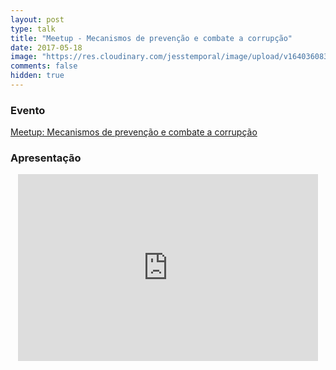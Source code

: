 ```yaml
---
layout: post
type: talk
title: "Meetup - Mecanismos de prevenção e combate a corrupção"
date: 2017-05-18
image: "https://res.cloudinary.com/jesstemporal/image/upload/v1640360835/covers/palestra_kmgivn.png"
comments: false
hidden: true
---
```


### Evento
[Meetup: Mecanismos de prevenção e combate a corrupção](https://www.eventbrite.com.br/e/meetup-mecanismos-de-prevencao-e-combate-a-corrupcao-tickets-34574381907#)

### Apresentação
<center>
<iframe src="https://docs.google.com/presentation/d/1KWovGVucYy9wT_svPNCYznAJKPJEASQh7XEv_TXJyyg/embed?start=false&loop=false&delayms=3000" frameborder="0" width="480" height="299" allowfullscreen="true" mozallowfullscreen="true" webkitallowfullscreen="true"></iframe>
